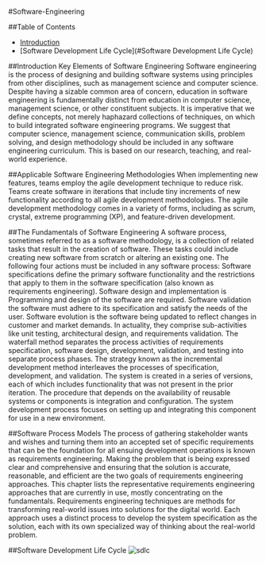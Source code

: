 #Software-Engineering

##Table of Contents

   - [Introduction](#introduction)
   - [Software Development Life Cycle](#Software Development Life Cycle)

##Introduction
Key Elements of Software Engineering
Software engineering is the process of designing and building software systems using principles from other disciplines, such as management science and computer science. Despite having a sizable common area of concern, education in software engineering is fundamentally distinct from education in computer science, management science, or other constituent subjects. It is imperative that we define concepts, not merely haphazard collections of techniques, on which to build integrated software engineering programs. We suggest that computer science, management science, communication skills, problem solving, and design methodology should be included in any software engineering curriculum. This is based on our research, teaching, and real-world experience.

##Applicable Software Engineering Methodologies
When implementing new features, teams employ the agile development technique to reduce risk. Teams create software in iterations that include tiny increments of new functionality according to all agile development methodologies. The agile development methodology comes in a variety of forms, including as scrum, crystal, extreme programming (XP), and feature-driven development.

##The Fundamentals of Software Engineering
A software process, sometimes referred to as a software methodology, is a collection of related tasks that result in the creation of software. These tasks could include creating new software from scratch or altering an existing one. The following four actions must be included in any software process:
Software specifications define the primary software functionality and the restrictions that apply to them in the software specification (also known as requirements engineering). Software design and implementation is Programming and design of the software are required. Software validation the software must adhere to its specification and satisfy the needs of the user. Software evolution is the software being updated to reflect changes in customer and market demands. In actuality, they comprise sub-activities like unit testing, architectural design, and requirements validation.
The waterfall method separates the process activities of requirements specification, software design, development, validation, and testing into separate process phases. The strategy known as the incremental development method interleaves the processes of specification, development, and validation. The system is created in a series of versions, each of which includes functionality that was not present in the prior iteration. The procedure that depends on the availability of reusable systems or components is integration and configuration. The system development process focuses on setting up and integrating this component for use in a new environment.

##Software Process Models
The process of gathering stakeholder wants and wishes and turning them into an accepted set of specific requirements that can be the foundation for all ensuing development operations is known as requirements engineering. Making the problem that is being expressed clear and comprehensive and ensuring that the solution is accurate, reasonable, and efficient are the two goals of requirements engineering approaches. This chapter lists the representative requirements engineering approaches that are currently in use, mostly concentrating on the fundamentals. Requirements engineering techniques are methods for transforming real-world issues into solutions for the digital world. Each approach uses a distinct process to develop the system specification as the solution, each with its own specialized way of thinking about the real-world problem.


##Software Development Life Cycle
![sdlc](https://user-images.githubusercontent.com/79364739/212735072-ed1be2fa-dcc3-4385-8d22-514b2eb488c8.jpg)
